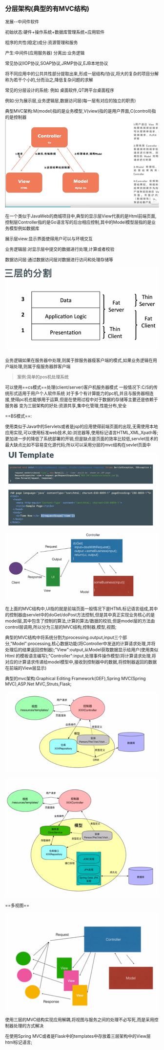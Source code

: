 ## 分层架构(典型的有MVC结构)

 发展--中间件软件

初始状态:硬件+操作系统+数据库管理系统+应用软件

程序的共性(稳定)成分:资源管理和服务

产生:中间件(应用服务器)		分离出:业务逻辑

常见协议IIOP协议,SOAP协议,JRMP协议,EJB本地协议

将不同应用中的公共共性部分提取出来,形成一层结构/协议,将大的复杂的项目分解称为若干个小的,分而治之,降低复杂问题的求解



常见的分层设计的系统: 例如 桌面软件,QT跨平台桌面程序

例如:分为展示层,业务逻辑层,数据访问层(每一层有对应的独立的职责)

典型MVC架构:M(model)指的是业务模型,V(view)指的是用户界面,C(controll)指的是控制器![image-20230605163453098](image-20230605163453098.png)

在一个类似于JavaWeb的商城项目中,典型的显示层View代表的是Html前端页面,控制层Controller指的是Go语言写的后台相应控制,其中的Model模型层指的是业务模型例如数据库

 

展示层view:显示界面使得用户可以与环境交互

业务逻辑层:对显示层中提交的数据进行处理,计算或者校验

数据访问层:通过数据访问层对数据进行访问和处理存储等

![image-20230605165928495](image-20230605165928495.png)

业务逻辑如果在服务器中处理,则属于胖服务器瘦客户端的模式,如果业务逻辑在用户端处理,则属于瘦服务器胖客户端

> 案例:简单的pos机处理系统

可以使用==cs模式==处理(client/server)客户机服务器模式
一般情况下:C/S的传统形式适用于用户个人软件系统
对于多个有计算能力的pc机,并且与服务器相连接,使得pc机也能够用于运算,但是在使用过程中对于数据的存储等主要还是依赖于服务器
变为三层架构的好处:资源共享,集中化管理,性能分布,安全

==BS模式==:

 使用类似于Java中的Servlets或者是jsp的应用使得前端页面的出现,无需使用本地应用实现,可以使用标准web技术,如:浏览器等,使用标记语言HTML,XML,Xpath等;更加进一步的降低了系统部署的开销,但是缺点是页面的效率比较低,servlet技术的最大缺点比如不容易变化源代码;所以可以采用分层的mvc结构在sevlet页面中

![image-20230606072836127](image-20230606072836127.png)

![image-20230606073041399](image-20230606073041399.png)

在上面的MVC结构中,UI指的就是前端页面一般情况下是HTML标记语言组成,其中的控制器由servlet中的doGet/doPost方法控制,但是其中真正实现业务核心的是model层,其中包含了控制的算法,计算的算法/数据的校验,但是model层的方法由control层调用,所以分为三层的MVC结构,控制器,模型,视图;

典型的MVC结构中将系统分割为processing.output,input三个部分,"Model":processing,核心数据功能(将Controller中发送的计算请求处理,并将处理后的结果返回控制器);"View":output,从Model获取数据显示给用户(使用类似Html 的模板语言编写);"Controller":input,处理事件操作模型(将计算请求处理,将对应的计算请求传递给model模型中,接收到控制器中的数据,将控制器返回的数据在前端的View层显示)

典型的mvc架构:Graphical Editing Framework(GEF),Spring MVC(Spring MVC),ASP.Net MVC,Struts,Flask;

![image-20230606075118422](image-20230606075118422.png)

![image-20230606075324883](image-20230606075324883.png)

==多视图==

![image-20230606075504945](image-20230606075504945.png)

使用三层的MVC结构实现应用解耦,将视图与服务之间的处理不必写死,而是采用控制器处理的方式解决

在使用Spring MVC或者是Flask中的templates中存放着三层架构中的View层html标记语言;